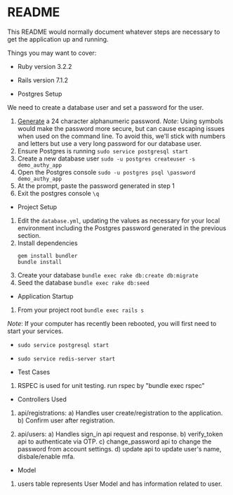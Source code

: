 # README

This README would normally document whatever steps are necessary to get the
application up and running.

Things you may want to cover:

* Ruby version 
  3.2.2

* Rails version
  7.1.2

* Postgres Setup

We need to create a database user and set a password for the user.

1. [Generate](https://passwordsgenerator.net/) a 24 character alphanumeric password.
  _Note_: Using symbols would make the password more secure, but can cause escaping issues
  when used on the command line. To avoid this, we'll stick with numbers and letters but
  use a very long password for our database user.
2. Ensure Postgres is running `sudo service postgresql start`
3. Create a new database user `sudo -u postgres createuser -s demo_authy_app`
4. Open the Postgres console `sudo -u postgres psql \password demo_authy_app`
5. At the prompt, paste the password generated in step 1
6. Exit the postgres console `\q`

* Project Setup

1. Edit the `database.yml`, updating the values as necessary for your
  local environment including the Postgres password generated in the previous section.
4. Install dependencies
    ```
    gem install bundler
    bundle install
    ```
5. Create your database `bundle exec rake db:create db:migrate`
6. Seed the database `bundle exec rake db:seed`


* Application Startup
1. From your project root `bundle exec rails s`

_Note_: If your computer has recently been rebooted, you will first need to start your
services.
* `sudo service postgresql start`
* `sudo service redis-server start`

* Test Cases 
1) RSPEC is used for unit testing. run rspec by "bundle exec rspec"

* Controllers Used
1) api/registrations:
  a) Handles user create/registration to the application.
  b) Confirm user after registration.

2) api/users:
  a) Handles sign_in api request and response.
  b) verify_token api to authenticate via OTP.
  c) change_password api to change the password from account settings.
  d) update api to update user's name, disbale/enable mfa.


* Model
1) users table represents User Model and has information related to user.